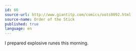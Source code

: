 ```yaml
---
id: 66
source-url: http://www.giantitp.com/comics/oots0092.html
source-name: Order of the Stick
published: true
language: en
---
```

I prepared explosive runes this morning.
